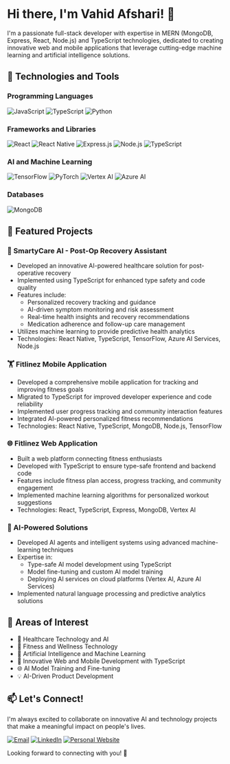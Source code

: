 # Hi there, I'm Vahid Afshari! 👋

I'm a passionate full-stack developer with expertise in MERN (MongoDB, Express, React, Node.js) and TypeScript technologies, dedicated to creating innovative web and mobile applications that leverage cutting-edge machine learning and artificial intelligence solutions.

## 🚀 Technologies and Tools

### Programming Languages
![JavaScript](https://img.shields.io/badge/JavaScript-F7DF1E?style=for-the-badge&logo=javascript&logoColor=black)
![TypeScript](https://img.shields.io/badge/TypeScript-3178C6?style=for-the-badge&logo=typescript&logoColor=white)
![Python](https://img.shields.io/badge/Python-3776AB?style=for-the-badge&logo=python&logoColor=white)

### Frameworks and Libraries
![React](https://img.shields.io/badge/React-61DAFB?style=for-the-badge&logo=react&logoColor=black)
![React Native](https://img.shields.io/badge/React_Native-61DAFB?style=for-the-badge&logo=react&logoColor=black)
![Express.js](https://img.shields.io/badge/Express.js-000000?style=for-the-badge&logo=express&logoColor=white)
![Node.js](https://img.shields.io/badge/Node.js-43853D?style=for-the-badge&logo=node.js&logoColor=white)
![TypeScript](https://img.shields.io/badge/TypeScript-3178C6?style=for-the-badge&logo=typescript&logoColor=white)

### AI and Machine Learning
![TensorFlow](https://img.shields.io/badge/TensorFlow-FF6F00?style=for-the-badge&logo=tensorflow&logoColor=white)
![PyTorch](https://img.shields.io/badge/PyTorch-EE4C2C?style=for-the-badge&logo=pytorch&logoColor=white)
![Vertex AI](https://img.shields.io/badge/Vertex_AI-4285F4?style=for-the-badge&logo=google-cloud&logoColor=white)
![Azure AI](https://img.shields.io/badge/Azure_AI-0089D6?style=for-the-badge&logo=microsoft-azure&logoColor=white)

### Databases
![MongoDB](https://img.shields.io/badge/MongoDB-4EA94B?style=for-the-badge&logo=mongodb&logoColor=white)

## 💼 Featured Projects

### 🏥 SmartyCare AI - Post-Op Recovery Assistant
- Developed an innovative AI-powered healthcare solution for post-operative recovery
- Implemented using TypeScript for enhanced type safety and code quality
- Features include:
  - Personalized recovery tracking and guidance
  - AI-driven symptom monitoring and risk assessment
  - Real-time health insights and recovery recommendations
  - Medication adherence and follow-up care management
- Utilizes machine learning to provide predictive health analytics
- Technologies: React Native, TypeScript, TensorFlow, Azure AI Services, Node.js

### 🏋️ Fitlinez Mobile Application
- Developed a comprehensive mobile application for tracking and improving fitness goals
- Migrated to TypeScript for improved developer experience and code reliability
- Implemented user progress tracking and community interaction features
- Integrated AI-powered personalized fitness recommendations
- Technologies: React Native, TypeScript, MongoDB, Node.js, TensorFlow

### 🌐 Fitlinez Web Application
- Built a web platform connecting fitness enthusiasts
- Developed with TypeScript to ensure type-safe frontend and backend code
- Features include fitness plan access, progress tracking, and community engagement
- Implemented machine learning algorithms for personalized workout suggestions
- Technologies: React, TypeScript, Express, MongoDB, Vertex AI

### 🤖 AI-Powered Solutions
- Developed AI agents and intelligent systems using advanced machine-learning techniques
- Expertise in:
  - Type-safe AI model development using TypeScript
  - Model fine-tuning and custom AI model training
  - Deploying AI services on cloud platforms (Vertex AI, Azure AI Services)
- Implemented natural language processing and predictive analytics solutions

## 🌱 Areas of Interest
- 🏥 Healthcare Technology and AI
- 💪 Fitness and Wellness Technology
- 🤖 Artificial Intelligence and Machine Learning
- 🚀 Innovative Web and Mobile Development with TypeScript
- 🌐 AI Model Training and Fine-tuning
- 💡 AI-Driven Product Development

## 📫 Let's Connect!

I'm always excited to collaborate on innovative AI and technology projects that make a meaningful impact on people's lives.

[![Email](https://img.shields.io/badge/Email-D14836?style=for-the-badge&logo=gmail&logoColor=white)](mailto:info@vahidafshari.com)
[![LinkedIn](https://img.shields.io/badge/LinkedIn-0077B5?style=for-the-badge&logo=linkedin&logoColor=white)](https://www.linkedin.com/in/vahidafshari/)
[![Personal Website](https://img.shields.io/badge/Website-000000?style=for-the-badge&logo=About.me&logoColor=white)](https://vahidafshari.com)

Looking forward to connecting with you! 🌟
